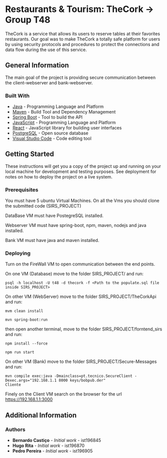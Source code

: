 # Restaurants & Tourism: TheCork -> Group T48

TheCork is a service that allows its users to reserve tables at their favorites restaurants. Our goal was to make TheCork a totally safe platform for users by using security protocols and procedures to protect the connections and data flow during the use of this service.

## General Information

The main goal of the project is providing secure communication between the client-webserver and bank-webserver.

### Built With

* [Java](https://openjdk.java.net/) - Programming Language and Platform
* [Maven](https://maven.apache.org/) - Build Tool and Dependency Management
* [Spring Boot](https://spring.io/projects/spring-boot) - Tool to build the API
* [JavaScript](https://www.javascript.com/) - Programming Language and Platform
* [React](https://reactjs.org/) - JavaScript library for building user interfaces
* [PostgreSQL](https://www.postgresql.org/) - Open source database
* [Visual Studio Code](https://code.visualstudio.com/) - Code editing tool

## Getting Started

These instructions will get you a copy of the project up and running on your local machine for development and testing purposes. See deployment for notes on how to deploy the project on a live system.

### Prerequisites

You must have 5 ubuntu Virtual Machines.
On all the Vms you should clone the submitted code (SIRS_PROJECT)

DataBase VM must have PostegreSQL installed.

Webserver VM must have spring-boot, npm, maven, nodejs and java installed.

Bank VM must have java and maven installed.

### Deploying

Turn on the FireWall VM to open communication between the end points. 

On one VM (Database) move to the folder SIRS_PROJECT/ and run:
```
psql -h localhost -U t48 -d thecork -f <Path to the populate.sql file inside SIRS_PROJECT>
```

On other VM (WebServer) move to the folder SIRS_PROJECT/TheCorkApi and run:

```
mvm clean install
```

```
mvn spring-boot:run
```

then open another terminal, move to the folder SIRS_PROJECT/forntend_sirs and run:

```
npm install --force
```

```
npm run start
```

On other VM (Bank) move to the folder SIRS_PROJECT/Secure-Messages and run:

```
mvn compile exec:java -Dmainclass=pt.tecnico.SecureClient -Dexec.args="192.168.1.1 8000 keys/bobpub.der"
Cliente
```

Finely on the Client VM search on the browser for the url https://192.168.1.1:3000 

## Additional Information

### Authors

* **Bernardo Castiço** - *Initial work* - ist196845
* **Hugo Rita** - *Initial work* - ist196870
* **Pedro Pereira** - *Initial work* - ist196905
